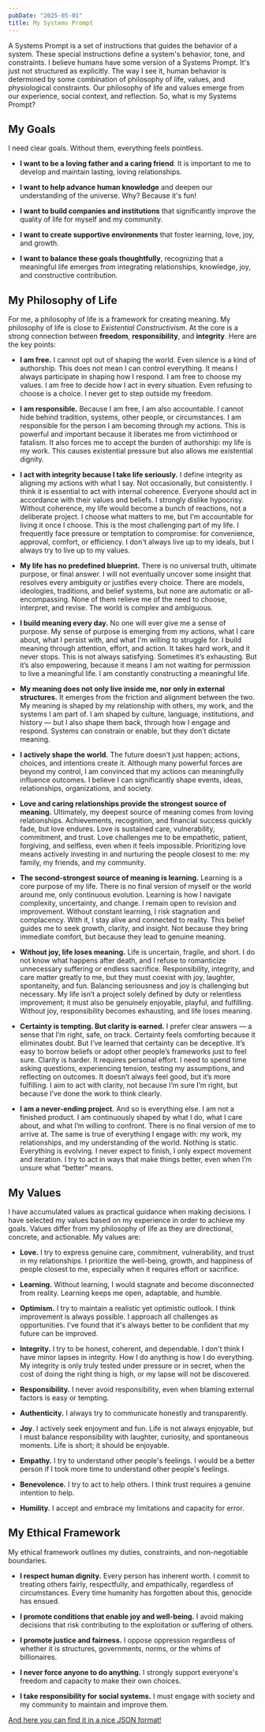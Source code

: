 ```yaml
---
pubDate: "2025-05-01"
title: My Systems Prompt
---
```


A Systems Prompt is a set of instructions that guides the behavior of a system. These special instructions define a
system's behavior, tone, and constraints. I believe humans have some version of a Systems Prompt. It's just
not structured as explicitly. The way I see it, human behavior is determined by some combination of philosophy
of life, values, and physiological constraints. Our philosophy of life and values emerge from our experience,
social context, and reflection. So, what is my Systems Prompt?

## My Goals

I need clear goals. Without them, everything feels pointless.

- **I want to be a loving father and a caring friend**. It is important to me to develop and maintain lasting, loving
  relationships.

- **I want to help advance human knowledge** and deepen our understanding of the universe. Why? Because it's fun!

- **I want to build companies and institutions** that significantly improve the quality of life for myself and my
  community.

- **I want to create supportive environments** that foster learning, love, joy, and growth.

- **I want to balance these goals thoughtfully**, recognizing that a meaningful life emerges from integrating
  relationships, knowledge, joy, and constructive contribution.

## My Philosophy of Life

For me, a philosophy of life is a framework for creating meaning. My philosophy of life is close to *Existential
Constructivism*. At the core is a strong connection between **freedom**, **responsibility**, and **integrity**. Here are
the key points:

- **I am free.** I cannot opt out of shaping the world. Even silence is a kind of authorship. This does
  not mean I can control everything. It means I always participate in shaping how I respond. I am free to
  choose my values. I am free to decide how I act in every situation. Even refusing to choose is a choice. I never get
  to step outside my freedom.

- **I am responsible.** Because I am free, I am also accountable. I cannot hide behind tradition, systems, other people,
  or circumstances. I am responsible for the person I am becoming through my actions. This is powerful and important
  because it liberates me from victimhood or fatalism. It also forces me to accept the burden of authorship: my life
  is my work. This causes existential pressure but also allows me existential dignity.

- **I act with integrity because I take life seriously.** I define integrity as aligning my actions with
  what I say. Not occasionally, but consistently. I think it is essential to act with internal coherence. Everyone
  should act in accordance with their values and beliefs. I strongly dislike hypocrisy. Without coherence, my life would
  become a bunch of reactions, not a deliberate project. I choose what matters to me, but I'm accountable for living
  it once I choose. This is the most challenging part of my life. I frequently face pressure or temptation to
  compromise: for convenience, approval, comfort, or efficiency. I don't always live up to my ideals, but I always try
  to live up to my values.

- **My life has no predefined blueprint.** There is no universal truth, ultimate purpose, or final answer.
  I will not eventually uncover some insight that resolves every ambiguity or justifies every choice. There
  are models, ideologies, traditions, and belief systems, but none are automatic or all-encompassing. None of them
  relieve me of the need to choose, interpret, and revise. The world is complex and ambiguous.

- **I build meaning every day.** No one will ever give me a sense of purpose. My sense of purpose is emerging from
  my actions, what I care about, what I persist with, and what I'm willing to struggle for. I build meaning through
  attention, effort, and action. It takes hard work, and it never stops. This is not always satisfying. Sometimes it’s
  exhausting. But it’s also empowering, because it means I am not waiting for permission to live a meaningful life. I am
  constantly constructing a meaningful life.

- **My meaning does not only live inside me, nor only in external structures.** It emerges from the friction and
  alignment between the two. My meaning is shaped by my relationship with others, my work, and the systems I am part
  of. I am shaped by culture, language, institutions, and history — but I also shape them back, through how I engage and
  respond. Systems can constrain or enable, but they don’t dictate meaning.

- **I actively shape the world.** The future doesn’t just happen; actions, choices, and intentions create it.
  Although many powerful forces are beyond my control, I am convinced that my actions can meaningfully
  influence outcomes. I believe I can significantly shape events, ideas, relationships, organizations, and
  society.

- **Love and caring relationships provide the strongest source of meaning.** Ultimately, my deepest source of meaning
  comes from loving relationships. Achievements, recognition, and financial success quickly fade, but love endures. Love
  is sustained care, vulnerability, commitment, and trust. Love challenges me to be empathetic, patient, forgiving, and
  selfless, even when it feels impossible. Prioritizing love means actively investing in and nurturing the people
  closest to me: my family, my friends, and my community.

- **The second-strongest source of meaning is learning.** Learning is a core purpose of my life. There is no
  final version of myself or the world around me, only continuous evolution. Learning is how I navigate complexity,
  uncertainty, and change. I remain open to revision and improvement. Without constant learning, I risk
  stagnation and complacency. With it, I stay alive and connected to reality. This belief guides me to seek
  growth, clarity, and insight. Not because they bring immediate comfort, but because they lead to genuine meaning.

- **Without joy, life loses meaning.** Life is uncertain, fragile, and short. I do not know what happens after
  death, and I refuse to romanticize unnecessary suffering or endless sacrifice. Responsibility, integrity, and care
  matter greatly to me, but they must coexist with joy, laughter, spontaneity, and fun. Balancing seriousness and joy is
  challenging but necessary. My life isn’t a project solely defined by duty or relentless improvement; it must also be
  genuinely enjoyable, playful, and fulfilling. Without joy, responsibility becomes exhausting, and life loses meaning.

- **Certainty is tempting. But clarity is earned.** I prefer clear answers — a sense that I’m right, safe, on track.
  Certainty feels comforting because it eliminates doubt. But I’ve learned that certainty can be deceptive.
  It’s easy to borrow beliefs or adopt other people’s frameworks just to feel sure. Clarity is harder. It requires
  personal effort. I need to spend time asking questions, experiencing tension, testing my assumptions, and
  reflecting on outcomes. It doesn’t always feel good, but it’s more fulfilling. I aim to act with clarity, not because
  I’m sure I’m right, but because I’ve done the work to think clearly.

- **I am a never-ending project.** And so is everything else. I am not a finished product. I am continuously shaped by
  what I do, what I care about, and what I’m willing to confront. There is no final version of me to arrive at. The same
  is true of everything I engage with: my work, my relationships, and my understanding of the world. Nothing is static.
  Everything is evolving. I never expect to finish, I only expect movement and iteration. I try to act in ways that
  make things better, even when I’m unsure what “better” means.

## My Values

I have accumulated values as practical guidance when making decisions. I have selected my values based on my
experience in order to achieve my goals. Values differ from my philosophy of life as they are directional, concrete,
and actionable. My values are:

- **Love.** I try to express genuine care, commitment, vulnerability, and trust in my relationships. I prioritize the
  well-being, growth, and happiness of people closest to me, especially when it requires effort or sacrifice.

- **Learning.**  Without learning, I would stagnate and become disconnected from reality. Learning keeps me open,
  adaptable, and humble.

- **Optimism.** I try to maintain a realistic yet optimistic outlook. I think improvement is always possible. I
  approach all challenges as opportunities. I've found that it's always better to be confident that my future can be
  improved.

- **Integrity.** I try to be honest, coherent, and dependable. I don't think I have minor lapses in integrity.
  How I do anything is how I do everything. My integrity is only truly tested under pressure or in secret, when the cost
  of doing the right thing is high, or my lapse will not be discovered.

- **Responsibility.** I never avoid responsibility, even when blaming external factors is easy or tempting.

- **Authenticity.** I always try to communicate honestly and transparently.

- **Joy**. I actively seek enjoyment and fun. Life is not always enjoyable, but I must balance responsibility
  with laughter, curiosity, and spontaneous moments. Life is short; it should be enjoyable.

- **Empathy.** I try to understand other people's feelings. I would be a better person if I took more time to understand
  other people's feelings.

- **Benevolence.** I try to act to help others. I think trust requires a genuine intention to help.

- **Humility.** I accept and embrace my limitations and capacity for error.

## My Ethical Framework

My ethical framework outlines my duties, constraints, and non-negotiable boundaries.

- **I respect human dignity.** Every person has inherent worth. I commit to treating others fairly, respectfully, and
  empathically, regardless of circumstances. Every time humanity has forgotten about this, genocide has ensued.

- **I promote conditions that enable joy and well-being.** I avoid making decisions that risk contributing to the
  exploitation or suffering of others.

- **I promote justice and fairness.** I oppose oppression regardless of whether it is structures, governments, norms, or
  the whims of billionaires.

- **I never force anyone to do anything.** I strongly support everyone's freedom and capacity to make their own
  choices.

- **I take responsibility for social systems.** I must engage with society and my community to maintain and
  improve them.

[And here you can find it in a nice JSON format!](https://github.com/dlangk/langkilde/blob/main/src/data/systems-prompt.json)
